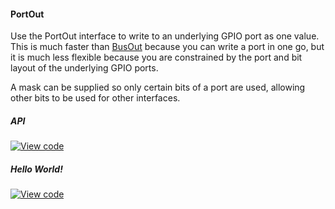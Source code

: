 #### PortOut

Use the PortOut interface to write to an underlying GPIO port as one value. This is much faster than [BusOut](/docs/v5.4/reference/api-references.html#busout) because you can write a port in one go, but it is much less flexible because you are constrained by the port and bit layout of the underlying GPIO ports.

A mask can be supplied so only certain bits of a port are used, allowing other bits to be used for other interfaces.

##### API

[![View code](https://www.mbed.com/embed/?type=library)](https://docs.mbed.com/docs/mbed-os-api/en/mbed-os-5.5/api/classmbed_1_1PortOut.html)

##### Hello World!

[![View code](https://www.mbed.com/embed/?url=https://developer.mbed.org/teams/mbed_example/code/PortOut_HelloWorld/)](https://developer.mbed.org/teams/mbed_example/code/PortOut_HelloWorld/file/e4e6fab14d21/main.cpp)
